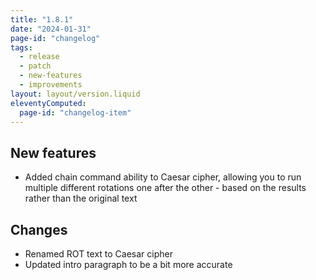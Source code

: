 ```yaml
---
title: "1.8.1"
date: "2024-01-31"
page-id: "changelog"
tags: 
  - release
  - patch
  - new-features
  - improvements
layout: layout/version.liquid
eleventyComputed:
  page-id: "changelog-item"
---
```

## New features
- Added chain command ability to Caesar cipher, allowing you to run multiple different rotations one after the other - based on the results rather than the original text

## Changes
- Renamed ROT text to Caesar cipher
- Updated intro paragraph to be a bit more accurate